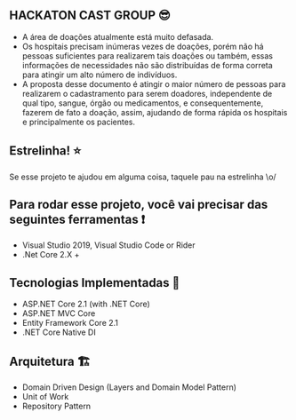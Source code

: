 ## HACKATON CAST GROUP :sunglasses:

- A área de doações atualmente está muito defasada. 
- Os hospitais precisam inúmeras vezes de doações, porém não há pessoas suficientes para realizarem tais doações ou também, 
essas informações de necessidades não são distribuídas de forma correta para atingir um alto número de indivíduos. 
- A proposta desse documento é atingir o maior número de pessoas para realizarem o cadastramento para serem doadores, independente de qual tipo, sangue, 
órgão ou medicamentos, e consequentemente, fazerem de fato a doação, assim, ajudando de forma rápida os hospitais e principalmente os pacientes.

## Estrelinha! :star:

Se esse projeto te ajudou em alguma coisa, taquele pau na estrelinha \o/

## Para rodar esse projeto, você vai precisar das seguintes ferramentas :exclamation:

- Visual Studio 2019, Visual Studio Code or Rider
- .Net Core 2.X +

## Tecnologias Implementadas 🚧

- ASP.NET Core 2.1 (with .NET Core)
- ASP.NET MVC Core
- Entity Framework Core 2.1
- .NET Core Native DI

## Arquitetura 🏗️

- Domain Driven Design (Layers and Domain Model Pattern)
- Unit of Work
- Repository Pattern
